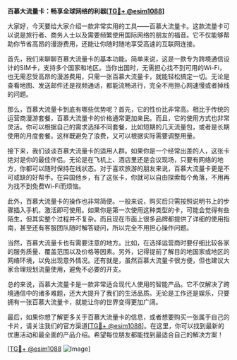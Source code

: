 **百慕大流量卡：畅享全球网络的利器[[TG💪+ @esim1088](https://t.me/s/esim1088)]**

大家好，今天要给大家介绍一款非常实用的工具——百慕大流量卡。这款流量卡可以说是旅行者、商务人士以及需要频繁使用国际网络的朋友的福音。它不仅能够帮助你节省高昂的漫游费用，还能让你随时随地享受高速的互联网连接。

首先，我们来聊聊百慕大流量卡的基本功能。简单来说，这是一款专为跨境通信设计的SIM卡，支持多个国家和地区。当你出国时，无需担心找不到可用的Wi-Fi，也无需忍受高昂的漫游费用，只需一张百慕大流量卡，就能轻松搞定一切。无论是查看地图、发送邮件还是视频通话，都能流畅进行，完全不用担心网速慢或者掉线的问题。

那么，百慕大流量卡到底有哪些优势呢？首先，它的性价比非常高。相比于传统的运营商漫游套餐，百慕大流量卡的价格通常更加亲民。而且，它的使用方式也非常灵活。你可以根据自己的需求选择不同套餐，比如短期的几天流量包，或者是长期使用的月度套餐。这样既避免了浪费，又可以根据实际需要调整用量。

接下来，我们谈谈百慕大流量卡的适用人群。如果你是一个经常出差的人，这张卡绝对是你的最佳伴侣。无论是在飞机上、酒店里还是会议现场，只要有网络的地方，你都可以随时保持在线状态。对于喜欢旅游的朋友来说，百慕大流量卡更是不可或缺的好帮手。在异国他乡，有了这张卡，你就可以自由探索每个角落，不用再为找不到免费Wi-Fi而烦恼。

此外，百慕大流量卡的操作也非常简便。一般来说，购买后只需按照说明书上的步骤插入手机，激活即可使用。如果你是第一次使用这种类型的卡，可能会觉得有些陌生，但其实整个过程并不复杂。而且现在市面上很多品牌都提供了详细的使用指南，甚至还有客服团队随时解答疑问，所以完全不用担心操作问题。

当然，百慕大流量卡也有需要注意的地方。比如，在选择运营商时要仔细比较各家的服务质量、覆盖范围以及价格等因素。另外，记得提前了解目的地国家或地区的网络环境，以免出现意外情况。还有就是，虽然百慕大流量卡很方便，但也建议大家合理规划流量使用，避免不必要的开支。

总的来说，百慕大流量卡是一款非常适合现代人使用的智能产品。它不仅解决了跨境通信中的诸多难题，还大大提升了我们的生活品质。无论是工作还是娱乐，只要拥有一张百慕大流量卡，就能让你的世界变得更加广阔。

最后，如果你想了解更多关于百慕大流量卡的信息，或者想要购买一张属于自己的卡片，请关注我们的官方渠道[[TG💪+ @esim1088](https://t.me/s/esim1088)]。在这里，你可以找到最新的优惠活动和最全面的产品介绍。希望每位朋友都能找到最适合自己的解决方案！

[[TG💪+ @esim1088](https://t.me/s/esim1088) ![Image](https://i.postimg.cc/4NQfJmqS/Snipaste-2025-05-13-00-14-12.png)]